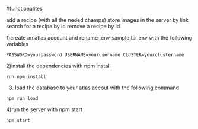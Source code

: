 #functionalites 

 add a recipe (with all the neded champs)
 store images in the server by link 
 search for a recipe  by id
 remove a recipe by id


1)create an atlas account and rename .env_sample to .env  with the following variables 
```
PASSWORD=yourpassword USERNAME=yourusername CLUSTER=yourclustername
```
2)install the dependencies with npm install
```
run npm install
```

3) load the database to your atlas accout with the following command

```
npm run load
```

4)run the server with npm start


```
npm start
```